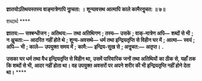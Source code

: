 **ज्ञातयोऽतिथयस्तस्य वाङ्मात्रेणापि नाॢचता: ।** **शून्यावसथ आत्मापि काले कामैरनॢचत: ॥ ७॥** 

शब्दार्थ **** 

**ज्ञातय:—** **सश्बन्धीजन** **; अतिथय:—** **तथा अतिथिगण** **; तस्य—** **उसके** **; वाक्-मात्रेण अपि—** **शब्दों से भी** **; न अॢचता:—** **आदरित** **नहीं होते थे** **; शून्य-अवसथे—** **धर्म तथा इन्द्रियतृप्ति से विहीन घर में** **; आत्मा—** **स्वयं** **; अपि—** **भी** **; काले—** **उपयुक्त समय में** **;** **कामै:—** **इन्द्रिय-सुख से** **; अनॢचत:—** **अतृप्त।** **.** 

**उसका घर धर्म तथा वैध इन्द्रियतृप्ति से विहीन था, उसमें पारिवारिक जनों तथा अतिथियों** **का ठीक से, यहाँ तक कि शब्दों से भी, आदर नहीं होता था। वह उपयुक्त अवसरों पर अपने** **शरीर की भी इन्द्रियतृप्ति नहीं होने देता था।** **** 